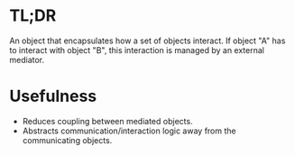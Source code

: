 # TL;DR

An object that encapsulates how a set of objects interact.
If object "A" has to interact with object "B", this interaction is managed by an external mediator.

# Usefulness

- Reduces coupling between mediated objects.
- Abstracts communication/interaction logic away from the communicating objects.
